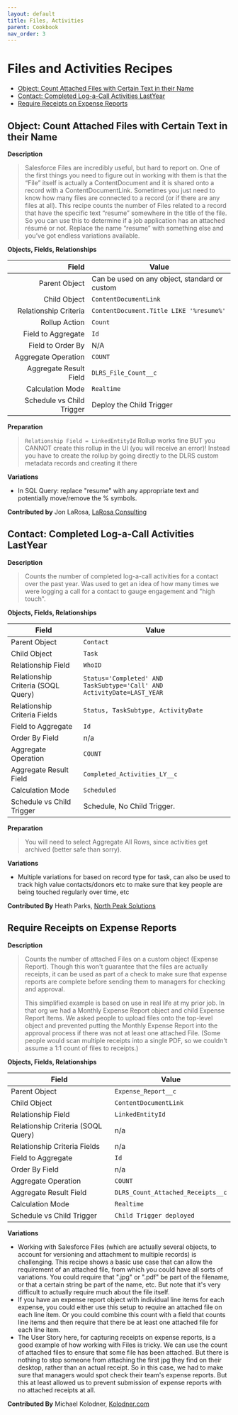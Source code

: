 ```yaml
---
layout: default
title: Files, Activities
parent: Cookbook
nav_order: 3
---
```


# Files and Activities Recipes
* [Object: Count Attached Files with Certain Text in their Name](#object-count-attached-files-with-certain-text-in-their-name)
* [Contact: Completed Log-a-Call Activities LastYear](#contact-completed-log-a-call-activities-lastyear)
* [Require Receipts on Expense Reports](#require-receipts-on-expense-reports)

## Object: Count Attached Files with Certain Text in their Name

**Description**

> Salesforce Files are incredibly useful, but hard to report on. One of the first things you need to figure out in working with them is that the “File” itself is actually a ContentDocument and it is shared onto a record with a ContentDocumentLink. Sometimes you just need to know how many files are connected to a record (or if there are any files at all). This recipe counts the number of Files related to a record that have the specific text “resume” somewhere in the title of the file. So you can use this to determine if a job application has an attached résumé or not. Replace the name “resume” with something else and you’ve got endless variations available.

**Objects, Fields, Relationships**

|                     Field | Value                                         |
| ------------------------: | --------------------------------------------- |
|             Parent Object | Can be used on any object, standard or custom |
|              Child Object | `ContentDocumentLink`                         |
|     Relationship Criteria | `ContentDocument.Title LIKE '%resume%'`       |
|             Rollup Action | `Count`                                       |
|        Field to Aggregate | `Id`                                          |
|         Field to Order By | N/A                                           |
|       Aggregate Operation | `COUNT`                                       |
|    Aggregate Result Field | `DLRS_File_Count__c`                          |
|          Calculation Mode | `Realtime`                                    |
| Schedule vs Child Trigger | Deploy the Child Trigger                      |

**Preparation**

> `Relationship Field = LinkedEntityId` Rollup works fine BUT you CANNOT create this rollup in the UI (you will receive an error)! Instead you have to create the rollup by going directly to the DLRS custom metadata records and creating it there

**Variations**

- In SQL Query: replace "resume" with any appropriate text and potentially move/remove the % symbols.

**Contributed by** Jon LaRosa, [LaRosa Consulting](https://trailblazer.me/id/jonlarosa)

## Contact: Completed Log-a-Call Activities LastYear

**Description**

> Counts the number of completed log-a-call activities for a contact over the past year. Was used to get an idea of how many times we were logging a call for a contact to gauge engagement and "high touch".

**Objects, Fields, Relationships**

| Field                            | Value                                                        |
| ---------------------------------- | ---------------------------------------------------------------------- |
| Parent Object                      | `Contact`                                                              |
| Child Object                       | `Task`                                                                 |
| Relationship Field                 | `WhoID`                                                                |
| Relationship Criteria (SOQL Query) | `Status='Completed' AND TaskSubtype='Call' AND ActivityDate=LAST_YEAR` |
| Relationship Criteria Fields       | `Status, TaskSubtype, ActivityDate`                                    |
| Field to Aggregate                 | `Id`                                                                   |
| Order By Field                     | n/a                                                                    |
| Aggregate Operation                | `COUNT`                                                                |
| Aggregate Result Field             | `Completed_Activities_LY__c`                                           |
| Calculation Mode                   | `Scheduled`                                                            |
| Schedule vs Child Trigger          | Schedule, No Child Trigger.                                            |

**Preparation**

> You will need to select Aggregate All Rows, since activities get archived (better safe than sorry).

**Variations**

- Multiple variations for based on record type for task, can also be used to track high value contacts/donors etc to make sure that key people are being touched regularly over time, etc

**Contributed By**
Heath Parks, [North Peak Solutions](https://www.northpeak.com/)

<!-- Kathy Waterworth 05/05/2022  Email: heath.parks@northpeak.com -->

## Require Receipts on Expense Reports

**Description**

> Counts the number of attached Files on a custom object (Expense Report). Though this won't guarantee that the files are actually receipts, it can be used as part of a check to make sure that expense reports are complete before sending them to managers for checking and approval.
>
> This simplified example is based on use in real life at my prior job. In that org we had a Monthly Expense Report object and child Expense Report Items. We asked people to upload files onto the top-level object and prevented putting the Monthly Expense Report into the approval process if there was not at least one attached File. (Some people would scan multiple receipts into a single PDF, so we couldn't assume a 1:1 count of files to receipts.)

**Objects, Fields, Relationships**

| Field                            | Value                       |
| ---------------------------------- | --------------------------------- |
| Parent Object                      | `Expense_Report__c`               |
| Child Object                       | `ContentDocumentLink`             |
| Relationship Field                 | `LinkedEntityId`                  |
| Relationship Criteria (SOQL Query) | n/a                               |
| Relationship Criteria Fields       | n/a                               |
| Field to Aggregate                 | `Id`                              |
| Order By Field                     | n/a                               |
| Aggregate Operation                | `COUNT`                           |
| Aggregate Result Field             | `DLRS_Count_Attached_Receipts__c` |
| Calculation Mode                   | `Realtime`                        |
| Schedule vs Child Trigger          | `Child Trigger deployed`          |

**Variations**

- Working with Salesforce Files (which are actually several objects, to account for versioning and attachment to multiple records) is challenging. This recipe shows a basic use case that can allow the requirement of an attached file, from which you could have all sorts of variations. You could require that ".jpg" or ".pdf" be part of the filename, or that a certain string be part of the name, etc. But note that it's very difficult to actually require much about the file itself.
- If you have an expense report object with individual line items for each expense, you could either use this setup to require an attached file on each line item. Or you could combine this count with a field that counts line items and then require that there be at least one attached file for each line item.
- The User Story here, for capturing receipts on expense reports, is a good example of how working with Files is tricky. We can use the count of attached files to ensure that some file has been attached. But there is nothing to stop someone from attaching the first jpg they find on their desktop, rather than an actual receipt. So in this case, we had to make sure that managers would spot check their team's expense reports. But this at least allowed us to prevent submission of expense reports with no attached receipts at all.

**Contributed By**
Michael Kolodner, [Kolodner.com](https://kolodner.com/)

<!-- Edited by Kathy Waterworth 05/05/2022 -->
